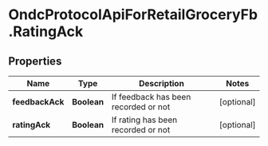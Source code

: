 # OndcProtocolApiForRetailGroceryFb.RatingAck

## Properties
Name | Type | Description | Notes
------------ | ------------- | ------------- | -------------
**feedbackAck** | **Boolean** | If feedback has been recorded or not | [optional] 
**ratingAck** | **Boolean** | If rating has been recorded or not | [optional] 
